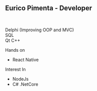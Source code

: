 <div>
  <h2>Eurico Pimenta - Developer</h2><br>  
</div>

Delphi (Improving OOP and MVC) </br>
SQL </br>
Qt C++ </br>

Hands on
 -  React Native

Interest In 
 -  NodeJs
 -  C# .NetCore
